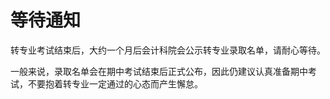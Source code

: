 # 等待通知

转专业考试结束后，大约一个月后会计科院会公示转专业录取名单，请耐心等待。

一般来说，录取名单会在期中考试结束后正式公布，因此仍建议认真准备期中考试，不要抱着转专业一定通过的心态而产生懈怠。